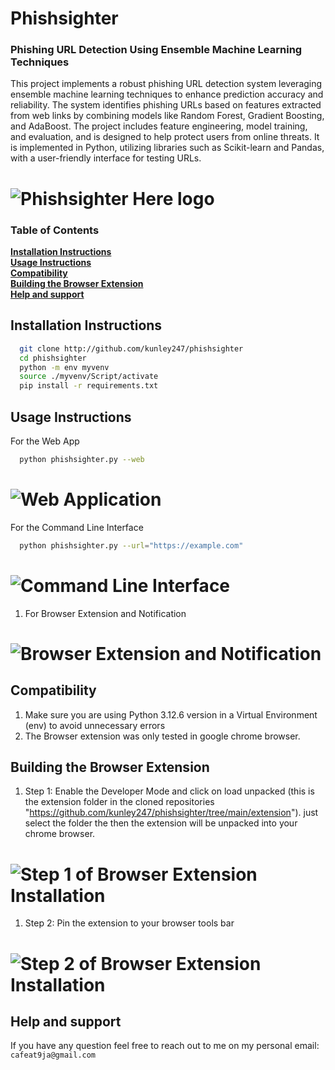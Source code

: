# Phishsighter
### Phishing URL Detection Using Ensemble Machine Learning Techniques

This project implements a robust phishing URL detection system leveraging ensemble machine learning techniques to enhance prediction accuracy and reliability. The system identifies phishing URLs based on features extracted from web links by combining models like Random Forest, Gradient Boosting, and AdaBoost. The project includes feature engineering, model training, and evaluation, and is designed to help protect users from online threats. It is implemented in Python, utilizing libraries such as Scikit-learn and Pandas, with a user-friendly interface for testing URLs.


# ![Phishsighter Here logo](https://github.com/kunley247/phishsighter/blob/main/static/image.jpg) 


### Table of Contents
**[Installation Instructions](#installation-instructions)**<br>
**[Usage Instructions](#usage-instructions)**<br>
**[Compatibility](#compatibility)**<br>
**[Building the Browser Extension](#building-the-browser-extension)**<br>
**[Help and support](#help-and-support)**<br>


## Installation Instructions
```bash
  git clone http://github.com/kunley247/phishsighter
  cd phishsighter
  python -m env myvenv
  source ./myvenv/Script/activate
  pip install -r requirements.txt
```

## Usage Instructions
For the Web App
  ```bash
    python phishsighter.py --web
  ```

# ![Web Application](https://github.com/kunley247/phishsighter/blob/main/screenshots/gui.png) 

For the Command Line Interface
  ```bash
    python phishsighter.py --url="https://example.com"
  ```

# ![Command Line Interface](https://github.com/kunley247/phishsighter/blob/main/screenshots/cli.png) 

1. For Browser Extension and Notification
# ![Browser Extension and Notification](https://github.com/kunley247/phishsighter/blob/main/screenshots/broswer-extension-and-notification.png) 

## Compatibility
1. Make sure you are using Python 3.12.6 version in a Virtual Environment (env) to avoid unnecessary errors
2. The Browser extension was only tested in google chrome browser.

## Building the Browser Extension
1. Step 1: Enable the Developer Mode and click on load unpacked (this is the extension folder in the cloned repositories "https://github.com/kunley247/phishsighter/tree/main/extension"). just select the folder the then the extension will be unpacked into your chrome browser.

# ![Step 1 of Browser Extension Installation](https://github.com/kunley247/phishsighter/blob/main/screenshots/browser-extension.png) 

1. Step 2: Pin the extension to your browser tools bar
# ![Step 2 of Browser Extension Installation](https://github.com/kunley247/phishsighter/blob/main/screenshots/browser-extention-step3.png) 


## Help and support
If you have any question feel free to reach out to me on my personal email: ```cafeat9ja@gmail.com```
